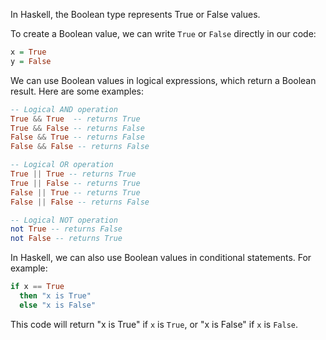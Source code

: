 In Haskell, the Boolean type represents True or False values. 

To create a Boolean value, we can write `True` or `False` directly in our code:

```haskell
x = True
y = False
```

We can use Boolean values in logical expressions, which return a Boolean result. Here are some examples:

```haskell
-- Logical AND operation
True && True  -- returns True
True && False -- returns False
False && True -- returns False
False && False -- returns False

-- Logical OR operation
True || True -- returns True
True || False -- returns True
False || True -- returns True
False || False -- returns False

-- Logical NOT operation
not True -- returns False
not False -- returns True
```

In Haskell, we can also use Boolean values in conditional statements. For example:

```haskell
if x == True
  then "x is True"
  else "x is False"
```

This code will return "x is True" if `x` is `True`, or "x is False" if `x` is `False`.